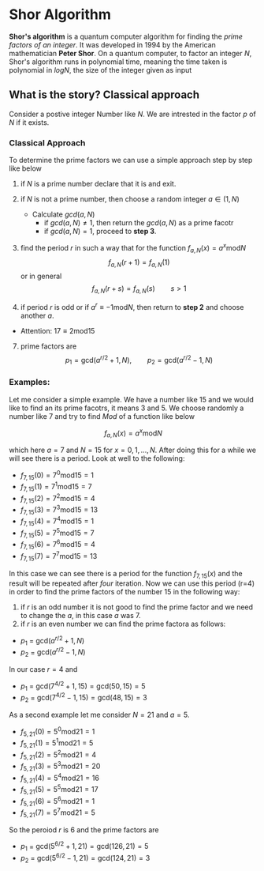 # Shor Algorithm
__Shor's algorithm__ is a quantum computer algorithm for finding the _prime factors of an integer_. It was developed in 1994 by the American mathematician __Peter Shor__. On a quantum computer, to factor an integer $N$, Shor's algorithm runs in polynomial time, meaning the time taken is polynomial in $log N$, the size of the integer given as input


## What is the story? Classical approach
Consider a postive integer Number like $N$. We are intrested in the factor $p$ of $N$ if it exists. 

### Classical Approach

To determine the prime factors we can use a simple approach step by step like below
1. if $N$ is a prime number declare that it is and exit.
2. if $N$ is not a prime number, then choose a random integer $a \in (1,N)$  
   * Calculate $gcd(a,N)$         
     * if $gcd(a,N) \neq 1$, then return the $gcd(a,N)$ as a prime facotr
     * if $gcd(a,N) = 1$, proceed to __step 3__.
 3. find the period $r$ in such a way that for the function $f_{a,N}(x) = a^x \text{mod} N$ 
$$f_{a,N}(r+1)= f_{a,N}(1) $$
or in general
$$f_{a,N}(r+s)= f_{a,N}(s) \qquad s>1 $$

 5. if period $r$ is odd or if $a^r \equiv -1 \text{mod} N$, then return to __step 2__ and choose another $a$.
 *  Attention: $17 \equiv 2\text{mod} 15$
 7. prime factors are 
   $$p_1 = \text{gcd}(a^{r/2}+1,N), \qquad p_2 = \text{gcd}(a^{r/2}-1,N)$$

### Examples:

Let me consider a simple example. We have a number like 15 and we would like to find an its prime facotrs, it means 3 and 5. We choose randomly a number like 7 and try to find _Mod_ of a function like below

$$f_{a,N}(x) = a^x \text{mod} N$$

which here $a = 7$ and $N=15$ for $x = 0,1,...,N$. After doing this for a while we will see there is a period. Look at well to the following:<par>

  * $f_{7,15}(0) = 7^0 \text{mod} 15 = 1$
  * $f_{7,15}(1) = 7^1 \text{mod} 15 = 7$
  * $f_{7,15}(2) = 7^2 \text{mod} 15 = 4$
  * $f_{7,15}(3) = 7^3 \text{mod} 15 = 13$
  * $f_{7,15}(4) = 7^4 \text{mod} 15 = 1$
  * $f_{7,15}(5) = 7^5 \text{mod} 15 = 7$
  * $f_{7,15}(6) = 7^6 \text{mod} 15 = 4$
  * $f_{7,15}(7) = 7^7 \text{mod} 15 = 13$ 

 In this case we can see there is a period for the function $f_{7,15}(x)$ and the result will be repeated after *four* iteration. Now we can use this period (r=4) in order to find the prime factors of the number 15 in the following way:

 1. if $r$ is an odd number it is not good to find the prime factor and we need to change the $a$, in this case $a$ was 7.
 2.  if $r$ is an even number we can find the prime factora as follows:
   * $p_1$ = $\text{gcd}(a^{r/2}+1,N)$
   * $p_2$ = $\text{gcd}(a^{r/2}-1,N)$
          
 In our case $r=4$ and 
   * $p_1$ = $\text{gcd}(7^{4/2}+1,15)=\text{gcd}(50,15)=5$
   * $p_2$ = $\text{gcd}(7^{4/2}-1,15)=\text{gcd}(48,15)=3$
 
 
As a second example let me consider $N=21$ and $a=5$.
  * $f_{5,21}(0) = 5^0 \text{mod} 21 = 1$
  * $f_{5,21}(1) = 5^1 \text{mod} 21 = 5$
  * $f_{5,21}(2) = 5^2 \text{mod} 21 = 4$
  * $f_{5,21}(3) = 5^3 \text{mod} 21 = 20$
  * $f_{5,21}(4) = 5^4 \text{mod} 21 = 16$
  * $f_{5,21}(5) = 5^5 \text{mod} 21 = 17$
  * $f_{5,21}(6) = 5^6 \text{mod} 21 = 1$
  * $f_{5,21}(7) = 5^7 \text{mod} 21 = 5$
 
 So the peroiod $r$ is 6 and the prime factors are
   * $p_1$ = $\text{gcd}(5^{6/2}+1,21)=\text{gcd}(126,21)=5$
   * $p_2$ = $\text{gcd}(5^{6/2}-1,21)=\text{gcd}(124,21)=3$
 

